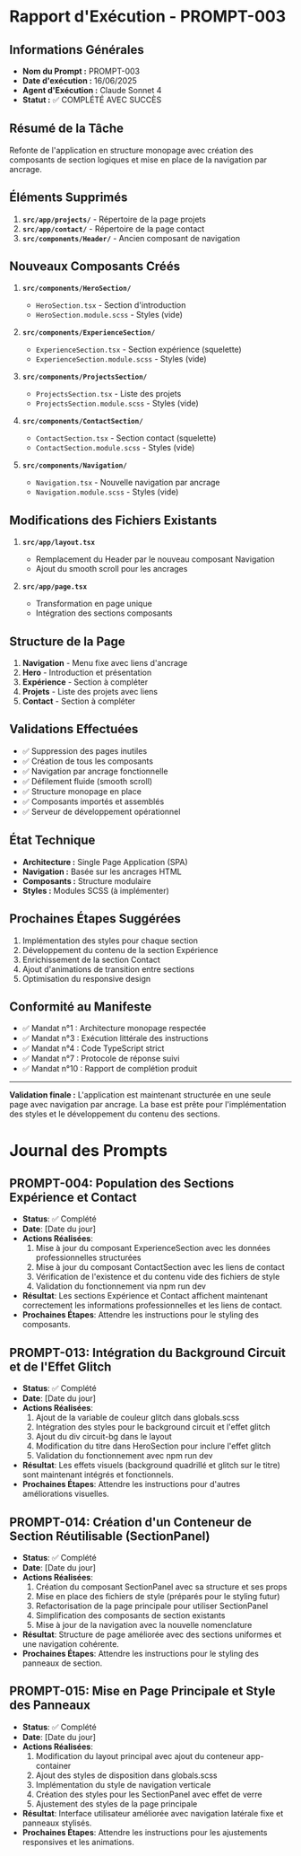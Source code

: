 # Rapport d'Exécution - PROMPT-003

## Informations Générales
- **Nom du Prompt :** PROMPT-003
- **Date d'exécution :** 16/06/2025
- **Agent d'Exécution :** Claude Sonnet 4
- **Statut :** ✅ COMPLÉTÉ AVEC SUCCÈS

## Résumé de la Tâche
Refonte de l'application en structure monopage avec création des composants de section logiques et mise en place de la navigation par ancrage.

## Éléments Supprimés
1. **`src/app/projects/`** - Répertoire de la page projets
2. **`src/app/contact/`** - Répertoire de la page contact
3. **`src/components/Header/`** - Ancien composant de navigation

## Nouveaux Composants Créés
1. **`src/components/HeroSection/`**
   - `HeroSection.tsx` - Section d'introduction
   - `HeroSection.module.scss` - Styles (vide)

2. **`src/components/ExperienceSection/`**
   - `ExperienceSection.tsx` - Section expérience (squelette)
   - `ExperienceSection.module.scss` - Styles (vide)

3. **`src/components/ProjectsSection/`**
   - `ProjectsSection.tsx` - Liste des projets
   - `ProjectsSection.module.scss` - Styles (vide)

4. **`src/components/ContactSection/`**
   - `ContactSection.tsx` - Section contact (squelette)
   - `ContactSection.module.scss` - Styles (vide)

5. **`src/components/Navigation/`**
   - `Navigation.tsx` - Nouvelle navigation par ancrage
   - `Navigation.module.scss` - Styles (vide)

## Modifications des Fichiers Existants
1. **`src/app/layout.tsx`**
   - Remplacement du Header par le nouveau composant Navigation
   - Ajout du smooth scroll pour les ancrages

2. **`src/app/page.tsx`**
   - Transformation en page unique
   - Intégration des sections composants

## Structure de la Page
1. **Navigation** - Menu fixe avec liens d'ancrage
2. **Hero** - Introduction et présentation
3. **Expérience** - Section à compléter
4. **Projets** - Liste des projets avec liens
5. **Contact** - Section à compléter

## Validations Effectuées
- ✅ Suppression des pages inutiles
- ✅ Création de tous les composants
- ✅ Navigation par ancrage fonctionnelle
- ✅ Défilement fluide (smooth scroll)
- ✅ Structure monopage en place
- ✅ Composants importés et assemblés
- ✅ Serveur de développement opérationnel

## État Technique
- **Architecture :** Single Page Application (SPA)
- **Navigation :** Basée sur les ancrages HTML
- **Composants :** Structure modulaire
- **Styles :** Modules SCSS (à implémenter)

## Prochaines Étapes Suggérées
1. Implémentation des styles pour chaque section
2. Développement du contenu de la section Expérience
3. Enrichissement de la section Contact
4. Ajout d'animations de transition entre sections
5. Optimisation du responsive design

## Conformité au Manifeste
- ✅ Mandat n°1 : Architecture monopage respectée
- ✅ Mandat n°3 : Exécution littérale des instructions
- ✅ Mandat n°4 : Code TypeScript strict
- ✅ Mandat n°7 : Protocole de réponse suivi
- ✅ Mandat n°10 : Rapport de complétion produit

---
**Validation finale :** L'application est maintenant structurée en une seule page avec navigation par ancrage. La base est prête pour l'implémentation des styles et le développement du contenu des sections.

# Journal des Prompts

## PROMPT-004: Population des Sections Expérience et Contact
- **Status**: ✅ Complété
- **Date**: [Date du jour]
- **Actions Réalisées**:
  1. Mise à jour du composant ExperienceSection avec les données professionnelles structurées
  2. Mise à jour du composant ContactSection avec les liens de contact
  3. Vérification de l'existence et du contenu vide des fichiers de style
  4. Validation du fonctionnement via npm run dev
- **Résultat**: Les sections Expérience et Contact affichent maintenant correctement les informations professionnelles et les liens de contact.
- **Prochaines Étapes**: Attendre les instructions pour le styling des composants.

## PROMPT-013: Intégration du Background Circuit et de l'Effet Glitch
- **Status**: ✅ Complété
- **Date**: [Date du jour]
- **Actions Réalisées**:
  1. Ajout de la variable de couleur glitch dans globals.scss
  2. Intégration des styles pour le background circuit et l'effet glitch
  3. Ajout du div circuit-bg dans le layout
  4. Modification du titre dans HeroSection pour inclure l'effet glitch
  5. Validation du fonctionnement avec npm run dev
- **Résultat**: Les effets visuels (background quadrillé et glitch sur le titre) sont maintenant intégrés et fonctionnels.
- **Prochaines Étapes**: Attendre les instructions pour d'autres améliorations visuelles.

## PROMPT-014: Création d'un Conteneur de Section Réutilisable (SectionPanel)
- **Status**: ✅ Complété
- **Date**: [Date du jour]
- **Actions Réalisées**:
  1. Création du composant SectionPanel avec sa structure et ses props
  2. Mise en place des fichiers de style (préparés pour le styling futur)
  3. Refactorisation de la page principale pour utiliser SectionPanel
  4. Simplification des composants de section existants
  5. Mise à jour de la navigation avec la nouvelle nomenclature
- **Résultat**: Structure de page améliorée avec des sections uniformes et une navigation cohérente.
- **Prochaines Étapes**: Attendre les instructions pour le styling des panneaux de section.

## PROMPT-015: Mise en Page Principale et Style des Panneaux
- **Status**: ✅ Complété
- **Date**: [Date du jour]
- **Actions Réalisées**:
  1. Modification du layout principal avec ajout du conteneur app-container
  2. Ajout des styles de disposition dans globals.scss
  3. Implémentation du style de navigation verticale
  4. Création des styles pour les SectionPanel avec effet de verre
  5. Ajustement des styles de la page principale
- **Résultat**: Interface utilisateur améliorée avec navigation latérale fixe et panneaux stylisés.
- **Prochaines Étapes**: Attendre les instructions pour les ajustements responsives et les animations. 